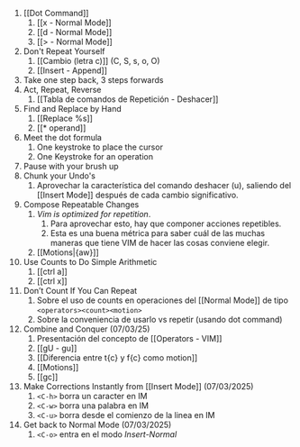 1. [[Dot Command]] 
	1. [[x - Normal Mode]]
	2. [[d - Normal Mode]]
	3. [[> - Normal Mode]]
2. Don't Repeat Yourself
	1. [[Cambio (letra c)]] (C, S, s, o, O)
	2. [[Insert - Append]]
3. Take one step back, 3 steps forwards
4. Act, Repeat, Reverse
	1. [[Tabla de comandos de Repetición - Deshacer]]
5. Find and Replace by Hand
	1. [[Replace %s]]
	2. [[* operand]] 
6. Meet the dot formula
	1. One keystroke to place the cursor
	2. One Keystroke for an operation
7. Pause with your brush up
8. Chunk your Undo's
	1. Aprovechar la característica del comando deshacer (u), saliendo del [[Insert Mode]] después de cada cambio significativo.
9. Compose Repeatable Changes
	1. *Vim is optimized for repetition*. 
		1. Para aprovechar esto, hay que componer acciones repetibles.
		2. Esta es una buena métrica para saber cuál de las muchas maneras que tiene VIM de hacer las cosas conviene elegir.
	2. [[Motions|{aw}]] 
10. Use Counts to Do Simple Arithmetic
	1. [[ctrl a]]
	2. [[ctrl x]]
11. Don’t Count If You Can Repeat
	1. Sobre el uso de counts en operaciones del [[Normal Mode]] de tipo
		`<operators><count><motion>`
	2. Sobre la conveniencia de usarlo vs repetir (usando dot command)
12. Combine and Conquer (07/03/25)
	1. Presentación del concepto de [[Operators - VIM]] 
	2. [[gU - gu]]
	3. [[Diferencia entre t{c} y f{c} como motion]]
	4. [[Motions]] 
	5. [[gc]]  
13. Make Corrections Instantly from [[Insert Mode]] (07/03/2025)
	1. `<C-h>` borra un caracter en IM
	2. `<C-w>` borra una palabra en IM
	3. `<C-u>` borra desde el comienzo de la linea en IM
14. Get back to Normal Mode (07/03/2025)
	1. `<C-o>` entra en el modo *Insert-Normal*